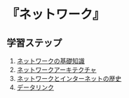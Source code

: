# 『ネットワーク』


## 学習ステップ

1. [ネットワークの基礎知識](./_/chapters/basic_knowledge_of_network.md)
1. [ネットワークアーキテクチャ](./_/chapters/network_architecture.md)
1. [ネットワークとインターネットの歴史](./_/chapters/history.md)
1. [データリンク](./_/chapters/datalink.md)
